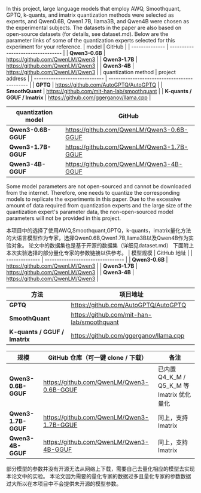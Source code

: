In this project, large language models that employ AWQ, Smoothquant, GPTQ, k-quants, and imatrix quantization methods were selected as experts, and Qwen0.6B, Qwen1.7B, llama3B, and Qwen4B were chosen as the experimental subjects. The datasets in the paper are also based on open-source datasets (for details, see dataset.md). Below are the parameter links of some of the quantization experts selected for this experiment for your reference.
| model          | GitHub                            |
| -------------- | --------------------------------- |
| **Qwen3-0.6B** | <https://github.com/QwenLM/Qwen3> |
| **Qwen3-1.7B** | <https://github.com/QwenLM/Qwen3> |
| **Qwen3-4B**   | <https://github.com/QwenLM/Qwen3> |
| quantization method           | project address                              |
| ----------------------------- | -------------------------------------------- |
| **GPTQ**                      | <https://github.com/AutoGPTQ/AutoGPTQ>       |
| **SmoothQuant**               | <https://github.com/mit-han-lab/smoothquant> |
| **K-quants / GGUF / Imatrix** | <https://github.com/ggerganov/llama.cpp>     |


| quantization model  | GitHub                                      | 
| ------------------- | ------------------------------------------- |
| **Qwen3-0.6B-GGUF** | <https://github.com/QwenLM/Qwen3-0.6B-GGUF> | 
| **Qwen3-1.7B-GGUF** | <https://github.com/QwenLM/Qwen3-1.7B-GGUF> | 
| **Qwen3-4B-GGUF**   | <https://github.com/QwenLM/Qwen3-4B-GGUF>   | 

Some model parameters are not open-sourced and cannot be downloaded from the internet. Therefore, one needs to quantize the corresponding models to replicate the experiments in this paper. Due to the excessive amount of data required from quantization experts and the large size of the quantization expert's parameter data, the non-open-sourced model parameters will not be provided in this project.






本项目中的选择了使用AWQ,Smoothquant,GPTQ，k-quants，imatrix量化方法的大语言模型作为专家，选择Qwen0.6B,Qwen1.7B,llama3B以及Qwen4B作为实验对象。
论文中的数据集也是基于开源的数据集（详细见dataset.md）
下面附上本次实验选择的部分量化专家的参数链接以供参考。
| 模型规模        | GitHub 地址                       |
| -------------- | --------------------------------- |
| **Qwen3-0.6B** | <https://github.com/QwenLM/Qwen3> |
| **Qwen3-1.7B** | <https://github.com/QwenLM/Qwen3> |
| **Qwen3-4B**   | <https://github.com/QwenLM/Qwen3> |


| 方法                            | 项目地址                                    |
| ----------------------------- | -------------------------------------------- |
| **GPTQ**                      | <https://github.com/AutoGPTQ/AutoGPTQ>       |
| **SmoothQuant**               | <https://github.com/mit-han-lab/smoothquant> |
| **K-quants / GGUF / Imatrix** | <https://github.com/ggerganov/llama.cpp>     |

| 规模                  | GitHub 仓库（可一键 clone / 下载）                   | 备注                                     |
| ------------------- | ------------------------------------------- | -------------------------------------- |
| **Qwen3-0.6B-GGUF** | <https://github.com/QwenLM/Qwen3-0.6B-GGUF> | 已内置 Q4\_K\_M / Q5\_K\_M 等 Imatrix 优化量化 |
| **Qwen3-1.7B-GGUF** | <https://github.com/QwenLM/Qwen3-1.7B-GGUF> | 同上，支持 Imatrix                          |
| **Qwen3-4B-GGUF**   | <https://github.com/QwenLM/Qwen3-4B-GGUF>   | 同上，支持 Imatrix                          |


部分模型的参数并没有开源无法从网络上下载，需要自己去量化相应的模型去实现本论文中的实验。
本论文因为需要的量化专家的数据过多且量化专家的参数数据过大所以在本项目中不会提供未开源的模型参数。
